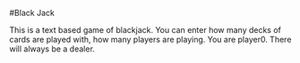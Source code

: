 #Black Jack

This is a text based game of blackjack. You can enter how many decks of cards are played with, how many players are playing. You are player0. There will always be a dealer.
